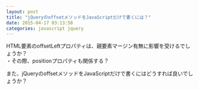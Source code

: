 ```yaml
---
layout: post
title: "jQueryのoffsetメソッドをJavaScriptだけで書くには？"
date: 2015-04-17 03:13:58
categories: javascript jquery
---
```

<p>HTML要素のoffsetLeftプロパティは、親要素マージン有無に影響を受けるでしょうか？<br>
・その際、positionプロパティも関係する？</p>

<p>また、jQueryのoffsetメソッドをJavaScriptだけで書くにはどうすれば良いでしょうか？</p>
